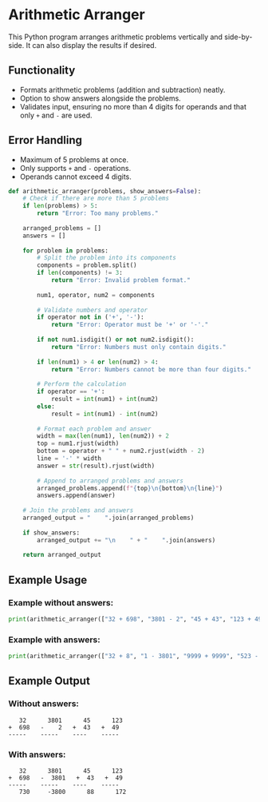 # Arithmetic Arranger

This Python program arranges arithmetic problems vertically and side-by-side. It can also display the results if desired.

## **Functionality**
- Formats arithmetic problems (addition and subtraction) neatly.
- Option to show answers alongside the problems.
- Validates input, ensuring no more than 4 digits for operands and that only `+` and `-` are used.

## **Error Handling**
- Maximum of 5 problems at once.
- Only supports `+` and `-` operations.
- Operands cannot exceed 4 digits.

```python
def arithmetic_arranger(problems, show_answers=False):
    # Check if there are more than 5 problems
    if len(problems) > 5:
        return "Error: Too many problems."
    
    arranged_problems = []
    answers = []
    
    for problem in problems:
        # Split the problem into its components
        components = problem.split()
        if len(components) != 3:
            return "Error: Invalid problem format."
        
        num1, operator, num2 = components
        
        # Validate numbers and operator
        if operator not in ('+', '-'):
            return "Error: Operator must be '+' or '-'."
        
        if not num1.isdigit() or not num2.isdigit():
            return "Error: Numbers must only contain digits."
        
        if len(num1) > 4 or len(num2) > 4:
            return "Error: Numbers cannot be more than four digits."
        
        # Perform the calculation
        if operator == '+':
            result = int(num1) + int(num2)
        else:
            result = int(num1) - int(num2)
        
        # Format each problem and answer
        width = max(len(num1), len(num2)) + 2
        top = num1.rjust(width)
        bottom = operator + " " + num2.rjust(width - 2)
        line = '-' * width
        answer = str(result).rjust(width)
        
        # Append to arranged problems and answers
        arranged_problems.append(f"{top}\n{bottom}\n{line}")
        answers.append(answer)
    
    # Join the problems and answers
    arranged_output = "    ".join(arranged_problems)
    
    if show_answers:
        arranged_output += "\n    " + "    ".join(answers)
    
    return arranged_output
```

## **Example Usage**

### Example without answers:

```python
print(arithmetic_arranger(["32 + 698", "3801 - 2", "45 + 43", "123 + 49"]))
```

### Example with answers:

```python
print(arithmetic_arranger(["32 + 8", "1 - 3801", "9999 + 9999", "523 - 49"], True))
```

## **Example Output**

### Without answers:

```
   32      3801      45      123
+  698   -    2   +  43   +  49
-----    -----    ----    -----
```

### With answers:

```
   32      3801      45      123
+  698   -  3801   +  43   +  49
-----    -----    ----    -----
   730     -3800      88      172
```
